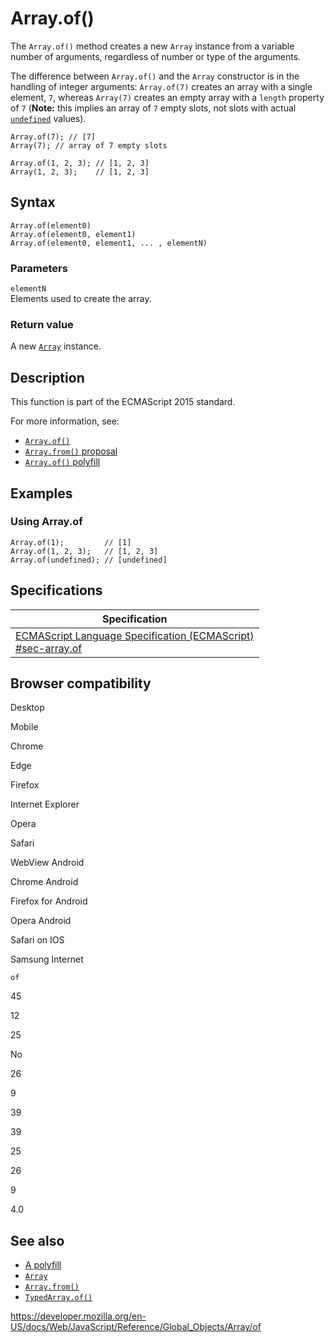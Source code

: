 Array.of()
==========

The `Array.of()` method creates a new `Array` instance from a variable number of arguments, regardless of number or type of the arguments.

The difference between `Array.of()` and the `Array` constructor is in the handling of integer arguments: `Array.of(7)` creates an array with a single element, `7`, whereas `Array(7)` creates an empty array with a `length` property of `7` (**Note:** this implies an array of `7` empty slots, not slots with actual [`undefined`](../undefined) values).

    Array.of(7); // [7]
    Array(7); // array of 7 empty slots

    Array.of(1, 2, 3); // [1, 2, 3]
    Array(1, 2, 3);    // [1, 2, 3]

Syntax
------

    Array.of(element0)
    Array.of(element0, element1)
    Array.of(element0, element1, ... , elementN)

### Parameters

`elementN`  
Elements used to create the array.

### Return value

A new [`Array`](../array) instance.

Description
-----------

This function is part of the ECMAScript 2015 standard.

For more information, see:

-   [`Array.of()`](https://gist.github.com/rwaldron/1074126)
-   [`Array.from()` proposal](https://gist.github.com/rwaldron/1074126)
-   [`Array.of()` polyfill](https://gist.github.com/rwaldron/3186576)

Examples
--------

### Using Array.of

    Array.of(1);         // [1]
    Array.of(1, 2, 3);   // [1, 2, 3]
    Array.of(undefined); // [undefined]

Specifications
--------------

<table><thead><tr class="header"><th>Specification</th></tr></thead><tbody><tr class="odd"><td><a href="https://tc39.es/ecma262/#sec-array.of">ECMAScript Language Specification (ECMAScript)<br />
<span class="small">#sec-array.of</span></a></td></tr></tbody></table>

Browser compatibility
---------------------

Desktop

Mobile

Chrome

Edge

Firefox

Internet Explorer

Opera

Safari

WebView Android

Chrome Android

Firefox for Android

Opera Android

Safari on IOS

Samsung Internet

`of`

45

12

25

No

26

9

39

39

25

26

9

4.0

See also
--------

-   [A polyfill](https://github.com/behnammodi/polyfill/blob/master/array.polyfill.js)
-   [`Array`](../array)
-   [`Array.from()`](from)
-   [`TypedArray.of()`](../typedarray/of)

<a href="https://developer.mozilla.org/en-US/docs/Web/JavaScript/Reference/Global_Objects/Array/of" class="_attribution-link">https://developer.mozilla.org/en-US/docs/Web/JavaScript/Reference/Global_Objects/Array/of</a>
